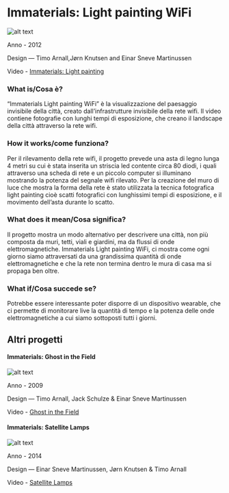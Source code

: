 # Immaterials: Light painting WiFi #

![alt text](http://i.imgur.com/WBk8VGZ.jpg)

Anno - 2012

Design — Timo Arnall,Jørn Knutsen and Einar Sneve Martinussen

Video - [Immaterials: Light painting](https://vimeo.com/20412632)

### What is/Cosa è? ###
“Immaterials Light painting WiFi” è la visualizzazione del paesaggio invisibile della città, creato dall’infrastrutture 
invisibile della rete wifi.
Il video contiene fotografie con lunghi tempi di esposizione, che creano il landscape della città attraverso la rete wifi.

### How it works/come funziona? ###
Per il rilevamento della rete wifi, il progetto prevede una asta di legno lunga 4 metri su cui è stata inserita un striscia led 
contente circa 80 diodi, i quali attraverso una scheda di rete e un piccolo computer si illuminano mostrando la potenza del segnale wifi rilevato.
Per la creazione del muro di luce che mostra la forma della rete è stato utilizzata la tecnica fotografica light painting 
cioè scatti fotografici con lunghissimi tempi di esposizione, e il movimento dell’asta durante lo scatto.

### What does it mean/Cosa significa? ###
Il progetto mostra un modo alternativo per descrivere una città, non più composta da muri, tetti, viali e giardini, ma da  flussi di onde elettromagnetiche.
Immaterials Light painting WiFi, ci mostra come ogni giorno siamo attraversati da una grandissima quantità di onde elettromagnetiche e che la rete non termina dentro le mura di casa ma si propaga ben oltre.

### What if/Cosa succede se? ###
Potrebbe essere interessante poter disporre di un dispositivo wearable, che ci permette di monitorare live 
la quantità di tempo e la potenza delle onde elettromagnetiche a cui siamo sottoposti tutti i giorni.

## Altri progetti ##

#### Immaterials: Ghost in the Field ####

![alt text](http://i.imgur.com/eDqQD1C.jpg)

Anno - 2009 

Design — Timo Arnall, Jack Schulze & Einar Sneve Martinussen 

Video - [Ghost in the Field](https://vimeo.com/7022707)


#### Immaterials: Satellite Lamps ####

![alt text](http://i.imgur.com/Hob3UNR.jpg)

Anno - 2014

Design — Einar Sneve Martinussen, Jørn Knutsen & Timo Arnall

Video - [Satellite Lamps](https://vimeo.com/97054557)



